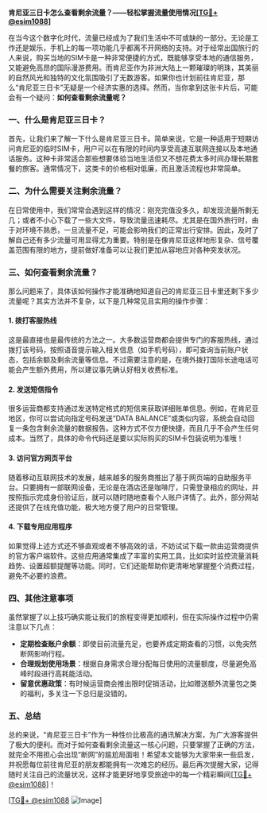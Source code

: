 **肯尼亚三日卡怎么查看剩余流量？——轻松掌握流量使用情况[[TG💪+ @esim1088](https://t.me/s/esim1088)]**

在当今这个数字化时代，流量已经成为了我们生活中不可或缺的一部分。无论是工作还是娱乐，手机上的每一项功能几乎都离不开网络的支持。对于经常出国旅行的人来说，购买当地的SIM卡是一种非常便捷的方式，既能够享受本地的通信服务，又能避免高昂的国际漫游费用。而肯尼亚作为非洲大陆上一颗璀璨的明珠，其美丽的自然风光和独特的文化氛围吸引了无数游客。如果你也计划前往肯尼亚，那么“肯尼亚三日卡”无疑是一个经济实惠的选择。然而，当你拿到这张卡片后，可能会有一个疑问：**如何查看剩余流量呢？**

### **一、什么是肯尼亚三日卡？**
首先，让我们来了解一下什么是肯尼亚三日卡。简单来说，它是一种适用于短期访问肯尼亚的临时SIM卡，用户可以在有限的时间内享受高速互联网连接以及本地通话服务。这种卡非常适合那些想要体验当地生活但又不想花费太多时间办理长期套餐的旅客。通常情况下，这类卡的价格相对低廉，而且激活流程也非常简单。

### **二、为什么需要关注剩余流量？**
在日常使用中，我们常常会遇到这样的情况：刚充完值没多久，却发现流量所剩无几；或者不小心下载了一些大文件，导致流量迅速耗尽。尤其是在国外旅行时，由于对环境不熟悉，一旦流量不足，可能会影响我们的正常出行安排。因此，及时了解自己还有多少流量可用显得尤为重要。特别是在像肯尼亚这样地形复杂、信号覆盖范围有限的地方，提前做好准备可以让我们更加从容地应对各种突发状况。

### **三、如何查看剩余流量？**
那么问题来了，具体该如何操作才能准确地知道自己的肯尼亚三日卡里还剩下多少流量呢？其实方法并不复杂，以下是几种常见且实用的操作步骤：

#### **1. 拨打客服热线**
这是最直接也是最传统的方法之一。大多数运营商都会提供专门的客服热线，通过拨打该号码，按照语音提示输入相关信息（如手机号码），即可查询当前账户状态，包括余额及剩余流量等信息。不过需要注意的是，在境外拨打国际长途电话可能会产生额外费用，所以建议事先确认好相关收费标准。

#### **2. 发送短信指令**
很多运营商都支持通过发送特定格式的短信来获取详细账单信息。例如，在肯尼亚地区，你可以尝试向指定号码发送“DATA BALANCE”或类似内容，系统会自动回复一条包含剩余流量的数据报告。这种方式不仅方便快捷，而且几乎不会产生任何成本。当然了，具体的命令代码还是要以实际购买的SIM卡包装说明为准哦！

#### **3. 访问官方网页平台**
随着移动互联网技术的发展，越来越多的服务商推出了基于网页端的自助服务平台。只要拥有一部联网设备，无论是在酒店还是咖啡厅，只需登录相应的网址，并按照指示完成身份验证后，就可以随时随地查看个人账户详情了。此外，部分网站还提供了在线充值功能，极大地方便了用户的日常管理。

#### **4. 下载专用应用程序**
如果觉得上述方式还不够直观或者不够高效的话，不妨试试下载一款由运营商提供的官方客户端软件。这些应用通常集成了丰富的实用工具，比如实时监控流量消耗趋势、设置超额提醒等功能。同时，它们还能帮助你更清晰地掌握整个消费过程，避免不必要的浪费。

### **四、其他注意事项**
虽然掌握了以上技巧确实能让我们的旅程变得更加顺利，但在实际操作过程中仍需注意以下几点：
- **定期检查账户余额**：即使目前流量充足，也要养成定期查看的习惯，以免突然断网影响行程。
- **合理规划使用场景**：根据自身需求合理分配每日使用的流量额度，尽量避免高峰时段进行高耗能活动。
- **留意优惠政策**：有时候运营商会推出限时促销活动，比如赠送额外流量包之类的福利，多关注一下总归是没错的。

### **五、总结**
总的来说，“肯尼亚三日卡”作为一种性价比极高的通讯解决方案，为广大游客提供了极大的便利。而对于如何查看剩余流量这一核心问题，只要掌握了正确的方法，就完全不用担心会出现“断网”的尴尬局面啦！希望本文能够为大家带来一些启发，并祝愿每位前往肯尼亚的朋友都能拥有一次难忘的经历。最后再次提醒大家，记得随时关注自己的流量状况，这样才能更好地享受旅途中的每一个精彩瞬间[[TG💪+ @esim1088](https://t.me/s/esim1088)]！

[[TG💪+ @esim1088](https://t.me/s/esim1088) ![Image](https://i.postimg.cc/4NQfJmqS/Snipaste-2025-05-13-00-14-12.png)]